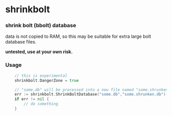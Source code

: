 # shrinkbolt

### shrink bolt (bbolt) database

data is not copied to RAM, so this may be suitable for extra large bolt database files.

**untested, use at your own risk.**

### Usage

```go
    // this is experimental
    shrinkbolt.DangerZone = true

    // "some.db" will be processed into a new file named "some.shrunken.db"
    err := shrinkbolt.ShrinkBoltDatabase("some.db","some.shrunken.db")
    if err != nil {
        // do something
    }
```